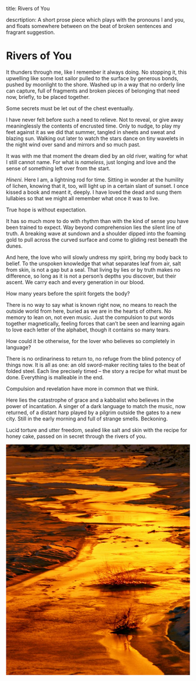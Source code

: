 title: Rivers of You

descrtiption: A short prose piece which plays with the pronouns I and you, and floats somewhere between on the beat of broken sentences and fragrant suggestion.

# Rivers of You

It thunders through me, like I remember it always doing. No stopping it, this upwelling like some lost sailor pulled to the surface by generous bonds, pushed by moonlight to the shore. Washed up in a way that no orderly line can capture, full of fragments and broken pieces of belonging that need now, briefly, to be placed together.

Some secrets must be let out of the chest eventually.

I have never felt before such a need to relieve. Not to reveal, or give away meaninglessly the contents of encrusted time. Only to nudge, to play my feet against it as we did that summer, tangled in sheets and sweat and blazing sun. Walking out later to watch the stars dance on tiny wavelets in the night wind over sand and mirrors and so much past.

It was with me that moment the dream died by an old river, waiting for what I still cannot name. For what is _nameless_, just longing and love and the sense of something left over from the start.

_Hineni_. Here I am, a lightning rod for time. Sitting in wonder at the humility of lichen, knowing that it, too, will light up in a certain slant of sunset. I once kissed a book and meant it, deeply. I have loved the dead and sung them lullabies so that we might all remember what once it was to live.

True hope is without expectation.

It has so much more to do with rhythm than with the kind of sense you have been trained to expect. Way beyond comprehension lies the silent line of truth. A breaking wave at sundown and a shoulder dipped into the foaming gold to pull across the curved surface and come to gliding rest beneath the dunes.

And here, the love who will slowly undress my spirit, bring my body back to belief. To the unspoken knowledge that what separates leaf from air, salt from skin, is not a gap but a seal. That living by lies or by truth makes no difference, so long as it is not a person’s depths you discover, but their ascent. We carry each and every generation in our blood.

How many years before the spirit forgets the body?

There is no way to say what is known right now, no means to reach the outside world from here, buried as we are in the hearts of others. No memory to lean on, not even music. Just the compulsion to put words together magnetically, feeling forces that can’t be seen and learning again to love each letter of the alphabet, though it contains so many tears.

How could it be otherwise, for the lover who believes so completely in language?

There is no ordinariness to return to, no refuge from the blind potency of things now. It is all as one: an old sword-maker reciting tales to the beat of folded steel. Each line precisely timed – the story a recipe for what must be done. Everything is malleable in the end.

Compulsion and revelation have more in common that we think.

Here lies the catastrophe of grace and a kabbalist who believes in the power of incantation. A singer of a dark language to match the music, now returned, of a distant harp played by a pilgrim outside the gates to a new city. Still in the early morning and full of strange smells. Beckoning.

Lucid torture and utter freedom, sealed like salt and skin with the recipe for honey cake, passed on in secret through the rivers of you.

![Rivers of You](./img/rivers.jpg)